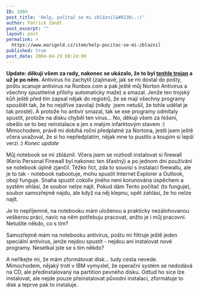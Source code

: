 ```yaml
---
ID: 1009
post_title: 'Help, počítač se mi zbláznil&#8230;.:('
author: Patrick Zandl
post_excerpt: ""
layout: post
permalink: >
  https://www.marigold.cz/item/help-pocitac-se-mi-zblaznil
published: true
post_date: 2004-04-29 08:24:00
---
```

<P><STRONG>Update: děkuji všem za rady, nakonec se ukázalo, že to byl </STRONG><A href="http://vil.nai.com/vil/content/v_100830.htm" target=_blank><STRONG>tenhle trojan</STRONG></A><STRONG>&#160;a už je po něm.</STRONG> Antivirus ho zachytil (zajímavé, jak se mi dostal do pošty, poštu scanuje antivirus na Runbox.com a pak ještě můj Norton Antivirus a všechny spustitelné přílohy automaticky maže) a smazal. Jenže ten trojský kůň ještě před tím zapsal nějak do registrů, že se mají všechny programy spouštět tak, že ho nejdříve zavolají (nikdy&#160; jsem netušil, že tohle udělat je tak prosté). A protože ho antivir smazal, tak se exe programy odmítaly spustit, protože na disku chyběl ten virus... No, děkuji všem za řešení, obešlo se to bez reinstalace a jen s malým infarktovým stavem :) Mimochodem, právě mi dobíhá roční předplatné za Nortona, jestli jsem ještě včera uvažoval, že si ho nepředplatím, nějak mne to pustilo a koupím si lepší verzi :) <EM>Konec update</EM></P>
<P>Můj notebook se mi zbláznil. Včera jsem se rozhodl instalovat si firewall (Kerio Personal Firewall byl nakonec ten šťastný) a po jednom dni používání se notebook úplně zjančil. Těžko říct, zda to souvisí s instalací firewallu, ale je to tak - notebook nabootuje, mohu spustit Internet Explorer a Outlook, obojí funguje. Snaha spustit cokoliv jiného není korunována úspěchem a systém ohlásí, že soubor nelze najít. Pokud dám Tento počítač (to funguje), soubor samozřejmě najdu, ale když na něj klepnu, opět zahlásí, že ho nelze najít. </P>
<P>Je to nepříjemné, na notebooku mám uloženou a prakticky nezálohovanou veškerou práci, navíc na něm potřebuju pracovat, anžto je i můj pracovní. Netušíte někdo, co s tím? </P>
<P>Samozřejmě mám na notebooku antivirus, poštu mi filtruje ještě jeden speciální antivirus, jenže nejdou spustit - nejdou ani instalovat nové programy. Nesetkal jste se s tím někdo? </P>
<P>A neříkejte mi, že mám zformátovat disk... tudy cesta nevede. Mimochodem, nějaký trotl v IBM vymyslel, že operační systém se nedodává na CD, ale předinstalovaný na partition pevného disku. Odtud ho sice lze instalovat, ale nejde pouze přeinstalovat původní instalaci, zformátuje to disk a teprve pak to instaluje. </P>